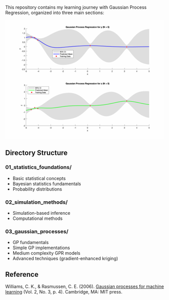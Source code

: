 This repository contains my learning journey with Gaussian Process Regression, organized into three main sections:

![Multi-output GP Demo](https://github.com/bd0525/new2GPR/blob/main/03_gaussian_processes/simple_gpr_gif_demo/mogp_indep_demo.gif)

## Directory Structure

### 01_statistics_foundations/
- Basic statistical concepts
- Bayesian statistics fundamentals
- Probability distributions

### 02_simulation_methods/
- Simulation-based inference
- Computational methods

### 03_gaussian_processes/
- GP fundamentals
- Simple GP implementations
- Medium complexity GPR models
- Advanced techniques (gradient-enhanced kriging)

## Reference
Williams, C. K., & Rasmussen, C. E. (2006). [Gaussian processes for machine learning](https://direct.mit.edu/books/monograph/2320/Gaussian-Processes-for-Machine-Learning) (Vol. 2, No. 3, p. 4). Cambridge, MA: MIT press.
